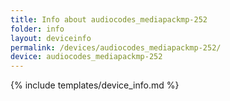 ```yaml
---
title: Info about audiocodes_mediapackmp-252
folder: info
layout: deviceinfo
permalink: /devices/audiocodes_mediapackmp-252/
device: audiocodes_mediapackmp-252
---
```

{% include templates/device_info.md %}
